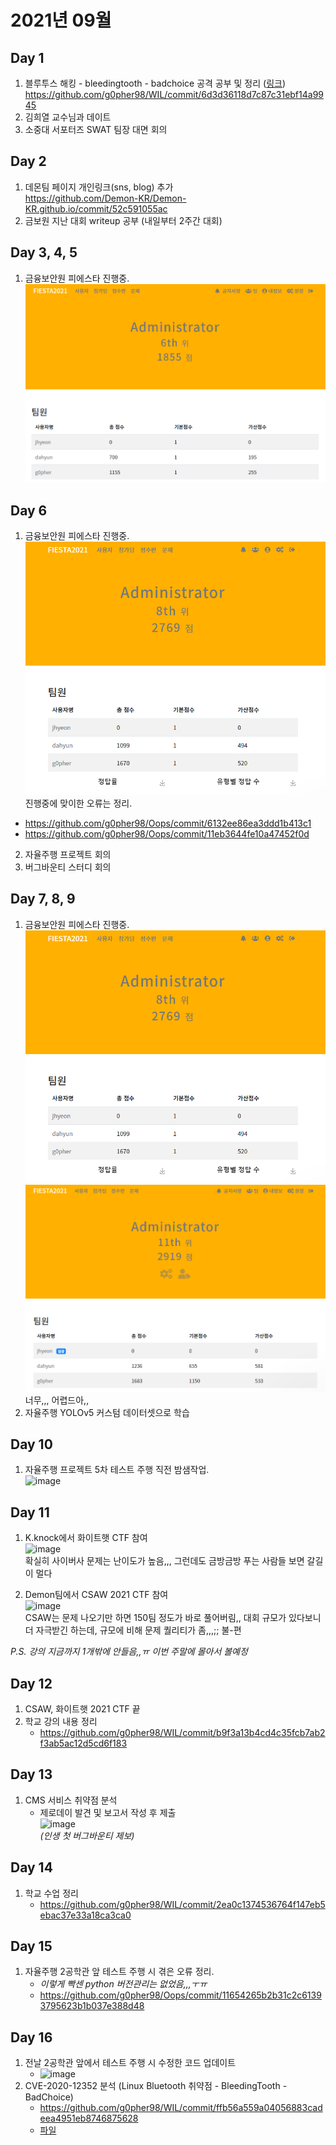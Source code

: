 # 2021년 09월

## Day 1
1. 블루투스 해킹 - bleedingtooth - badchoice 공격 공부 및 정리 ([링크](https://github.com/g0pher98/WIL/blob/main/security/wireless/bleedingtooth-badchoice.md))
  https://github.com/g0pher98/WIL/commit/6d3d36118d7c87c31ebf14a9945
2. 김희열 교수님과 데이트
3. 소중대 서포터즈 SWAT 팀장 대면 회의


## Day 2
1. 데몬팀 페이지 개인링크(sns, blog) 추가  
  https://github.com/Demon-KR/Demon-KR.github.io/commit/52c591055ac
2. 금보원 지난 대회 writeup 공부 (내일부터 2주간 대회)

## Day 3, 4, 5
1. 금융보안원 피에스타 진행중.
![fiesta](./resource/fiesta-1.PNG)

## Day 6
1. 금융보안원 피에스타 진행중.
  ![fiesta](./resource/fiesta-2.PNG)  
  진행중에 맞이한 오류는 정리.
  - https://github.com/g0pher98/Oops/commit/6132ee86ea3ddd1b413c1
  - https://github.com/g0pher98/Oops/commit/11eb3644fe10a47452f0d
2. 자율주행 프로젝트 회의
3. 버그바운티 스터디 회의

## Day 7, 8, 9
1. 금융보안원 피에스타 진행중.  
![fiesta](./resource/fiesta-2.PNG)
![fiesta](./resource/fiesta-3.PNG)
너무,,, 어렵드아,, 
2. 자율주행 YOLOv5 커스텀 데이터셋으로 학습

## Day 10
1. 자율주행 프로젝트 5차 테스트 주행 직전 밤샘작업.  
![image](https://user-images.githubusercontent.com/44149738/132976742-0b71517e-0706-453c-a9d7-ff994da570be.png)

## Day 11
1. K.knock에서 화이트햇 CTF 참여  
  ![image](https://user-images.githubusercontent.com/44149738/132976768-283def2e-a9ff-4045-b1ac-82e29a2d9d8f.png)  
  확실히 사이버사 문제는 난이도가 높음,,, 그런데도 금방금방 푸는 사람들 보면 갈길이 멀다  

2. Demon팀에서 CSAW 2021 CTF 참여  
  ![image](https://user-images.githubusercontent.com/44149738/132976826-f816cecd-06d9-4d44-b3d2-292924465ed7.png)  
  CSAW는 문제 나오기만 하면 150팀 정도가 바로 풀어버림,, 대회 규모가 있다보니 더 자극받긴 하는데, 규모에 비해 문제 퀄리티가 좀,,,;; 불-편


*P.S. 강의 지금까지 1개밖에 안들음,,ㅠ 이번 주말에 몰아서 볼예정*


## Day 12
1. CSAW, 화이트햇 2021 CTF 끝
2. 학교 강의 내용 정리
    - https://github.com/g0pher98/WIL/commit/b9f3a13b4cd4c35fcb7ab2f3ab5ac12d5cd6f183


## Day 13
1. CMS 서비스 취약점 분석
    - 제로데이 발견 및 보고서 작성 후 제출  
    ![image](https://user-images.githubusercontent.com/44149738/133140166-df1ab677-be17-44de-a403-97023d7b1e37.png)  
  *(인생 첫 버그바운티 제보)*

## Day 14
1. 학교 수업 정리
    - https://github.com/g0pher98/WIL/commit/2ea0c1374536764f147eb5ebac37e33a18ca3ca0

## Day 15
1. 자율주행 2공학관 앞 테스트 주행 시 겪은 오류 정리.
    - *이렇게 빡센 python 버전관리는 없었음,,,ㅜㅠ* 
    - https://github.com/g0pher98/Oops/commit/11654265b2b31c2c61393795623b1b037e388d48

## Day 16
1. 전날 2공학관 앞에서 테스트 주행 시 수정한 코드 업데이트
    - ![image](https://user-images.githubusercontent.com/44149738/133635861-dbed92cc-2384-4b64-bbc4-4beb04844c39.png)
2. CVE-2020-12352 분석 (Linux Bluetooth 취약점 - BleedingTooth - BadChoice)
    - https://github.com/g0pher98/WIL/commit/ffb56a559a04056883cadeea4951eb8746875628
    - [파일](https://github.com/g0pher98/WIL/blob/ffb56a559a04056883cadeea4951eb8746875628/security/wireless/bleedingtooth-badchoice.md)